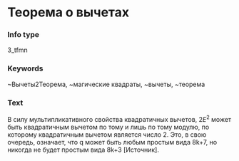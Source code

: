 # Теорема о вычетах
### Info type
3_tfmn
### Keywords
~Вычеты2Теорема, ~магические квадраты, ~вычеты, ~теорема
### Text
В силу мультипликативного свойства квадратичных вычетов, $2E^2$ может быть квадратичным вычетом по тому и лишь по тому модулю, по которому квадратичным вычетом является число 2. Это, в свою очередь, означает, что q может быть любым простым вида 8k+7, но никогда не будет простым вида 8k+3 [Источник].
```

